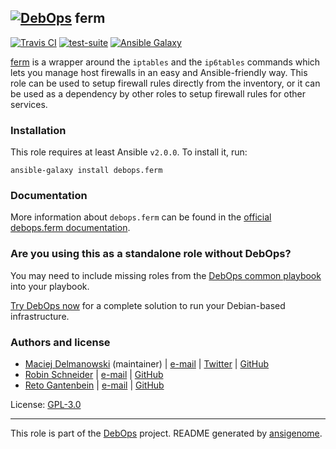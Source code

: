 ## [![DebOps](https://debops.org/images/debops-small.png)](https://debops.org) ferm

<!-- This file was generated by Ansigenome. Do not edit this file directly but
     instead have a look at the files in the ./meta/ directory. -->

[![Travis CI](https://img.shields.io/travis/debops/ansible-ferm.svg?style=flat)](https://travis-ci.org/debops/ansible-ferm)
[![test-suite](https://img.shields.io/badge/test--suite-ansible--ferm-blue.svg?style=flat)](https://github.com/debops/test-suite/tree/master/ansible-ferm/)
[![Ansible Galaxy](https://img.shields.io/badge/galaxy-debops.ferm-660198.svg?style=flat)](https://galaxy.ansible.com/debops/ferm)


[ferm](http://ferm.foo-projects.org/) is a wrapper around the `iptables`
and the `ip6tables` commands which lets you manage host firewalls in an
easy and Ansible-friendly way. This role can be used to setup firewall
rules directly from the inventory, or it can be used as a dependency by
other roles to setup firewall rules for other services.

### Installation

This role requires at least Ansible `v2.0.0`. To install it, run:

```Shell
ansible-galaxy install debops.ferm
```

### Documentation

More information about `debops.ferm` can be found in the
[official debops.ferm documentation](https://docs.debops.org/en/latest/ansible/roles/ansible-ferm/docs/).



### Are you using this as a standalone role without DebOps?

You may need to include missing roles from the [DebOps common
playbook](https://github.com/debops/debops-playbooks/blob/master/playbooks/common.yml)
into your playbook.

[Try DebOps now](https://debops.org/) for a complete solution to run your Debian-based infrastructure.





### Authors and license

- [Maciej Delmanowski](https://docs.debops.org/en/latest/debops-keyring/docs/entities.html#debops-keyring-entity-drybjed) (maintainer) | [e-mail](mailto:drybjed@gmail.com) | [Twitter](https://twitter.com/drybjed) | [GitHub](https://github.com/drybjed)
- [Robin Schneider](https://docs.debops.org/en/latest/debops-keyring/docs/entities.html#debops-keyring-entity-ypid) | [e-mail](mailto:ypid@riseup.net) | [GitHub](https://github.com/ypid)
- [Reto Gantenbein](https://linuxmonk.ch/) | [e-mail](mailto:reto.gantenbein@linuxmonk.ch) | [GitHub](https://github.com/ganto)

License: [GPL-3.0](https://tldrlegal.com/license/gnu-general-public-license-v3-%28gpl-3%29)

***

This role is part of the [DebOps](https://debops.org/) project. README generated by [ansigenome](https://github.com/nickjj/ansigenome/).
